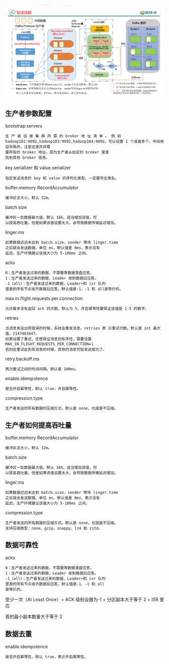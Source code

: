 ![img_105.png](img_105.png)

生产者参数配置
---

bootstrap.servers 

    生 产 者 连 接 集 群 所 需 的 broker 地 址 清 单 。 例 如
    hadoop102:9092,hadoop103:9092,hadoop104:9092，可以设置 1 个或者多个，中间用逗号隔开。注意这里并非需
    要所有的 broker 地址，因为生产者从给定的 broker 里查
    找到其他 broker 信息。

key.serializer 和 value.serializer 
    
    指定发送消息的 key 和 value 的序列化类型。一定要写全类名。
buffer.memory RecordAccumulator 

    缓冲区总大小，默认 32m。
batch.size 

    缓冲区一批数据最大值，默认 16k。适当增加该值，可
    以提高吞吐量，但是如果该值设置太大，会导致数据传输延迟增加。
linger.ms 

    如果数据迟迟未达到 batch.size，sender 等待 linger.time
    之后就会发送数据。单位 ms，默认值是 0ms，表示没有
    延迟。生产环境建议该值大小为 5-100ms 之间。
acks 

    0：生产者发送过来的数据，不需要等数据落盘应答。
    1：生产者发送过来的数据，Leader 收到数据后应答。
    -1（all）：生产者发送过来的数据，Leader+和 isr 队列
    里面的所有节点收齐数据后应答。默认值是-1，-1 和 all是等价的。

max.in.flight.requests.per.connection 

    允许最多没有返回 ack 的次数，默认为 5，开启幂等性要保证该值是 1-5 的数字。

retries 

    当消息发送出现错误的时候，系统会重发消息。retries 表 示重试次数。默认是 int 最大值，2147483647。
    如果设置了重试，还想保证消息的有序性，需要设置MAX_IN_FLIGHT_REQUESTS_PER_CONNECTION=1
    否则在重试此失败消息的时候，其他的消息可能发送成功了。

retry.backoff.ms 
    
    两次重试之间的时间间隔，默认是 100ms。
enable.idempotence 

    是否开启幂等性，默认 true，开启幂等性。
compression.type 

    生产者发送的所有数据的压缩方式。默认是 none，也就是不压缩。

生产者如何提高吞吐量
---

buffer.memory RecordAccumulator 

    缓冲区总大小，默认 32m。
batch.size 

    缓冲区一批数据最大值，默认 16k。适当增加该值，可
    以提高吞吐量，但是如果该值设置太大，会导致数据传输延迟增加。
linger.ms 

    如果数据迟迟未达到 batch.size，sender 等待 linger.time
    之后就会发送数据。单位 ms，默认值是 0ms，表示没有
    延迟。生产环境建议该值大小为 5-100ms 之间。
compression.type 

    生产者发送的所有数据的压缩方式。默认是 none，也就是不压缩。
    支持压缩类型：none、gzip、snappy、lz4 和 zstd。

数据可靠性
---

acks

    0：生产者发送过来的数据，不需要等数据落盘应答。
    1：生产者发送过来的数据，Leader 收到数据后应答。
    -1（all）：生产者发送过来的数据，Leader+和 isr 队列
    里面的所有节点收齐数据后应答。默认值是-1，-1 和 all
    是等价的。

至少一次（At Least Once）= ACK 级别设置为-1 + 分区副本大于等于 2 + ISR 里应

答的最小副本数量大于等于 2


数据去重
---

enable.idempotence 

    是否开启幂等性，默认 true，表示开启幂等性。